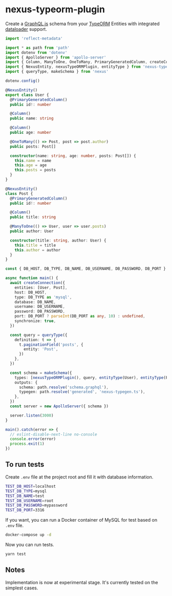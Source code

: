 # nexus-typeorm-plugin

Create a [GraphQL.js](https://github.com/graphql/graphql-js) schema from your [TypeORM](https://github.com/typeorm/typeorm) Entities with integrated [dataloader](https://github.com/graphql/dataloader) support.

```typescript
import 'reflect-metadata'

import * as path from 'path'
import dotenv from 'dotenv'
import { ApolloServer } from 'apollo-server'
import { Column, ManyToOne, OneToMany, PrimaryGeneratedColumn, createConnection } from 'typeorm'
import { NexusEntity, nexusTypeORMPlugin, entityType } from 'nexus-typeorm-plugin'
import { queryType, makeSchema } from 'nexus'

dotenv.config()

@NexusEntity()
export class User {
  @PrimaryGeneratedColumn()
  public id!: number

  @Column()
  public name: string

  @Column()
  public age: number

  @OneToMany(() => Post, post => post.author)
  public posts: Post[]

  constructor(name: string, age: number, posts: Post[]) {
    this.name = name
    this.age = age
    this.posts = posts
  }
}

@NexusEntity()
class Post {
  @PrimaryGeneratedColumn()
  public id!: number

  @Column()
  public title: string

  @ManyToOne(() => User, user => user.posts)
  public author: User

  constructor(title: string, author: User) {
    this.title = title
    this.author = author
  }
}

const { DB_HOST, DB_TYPE, DB_NAME, DB_USERNAME, DB_PASSWORD, DB_PORT } = process.env

async function main() {
  await createConnection({
    entities: [User, Post],
    host: DB_HOST,
    type: DB_TYPE as 'mysql',
    database: DB_NAME,
    username: DB_USERNAME,
    password: DB_PASSWORD,
    port: DB_PORT ? parseInt(DB_PORT as any, 10) : undefined,
    synchronize: true,
  })

  const query = queryType({
    definition: t => {
      t.paginationField('posts', {
        entity: 'Post',
      })
    },
  })

  const schema = makeSchema({
    types: [nexusTypeORMPlugin(), query, entityType(User), entityType(Post)],
    outputs: {
      schema: path.resolve('schema.graphql'),
      typegen: path.resolve('generated', 'nexus-typegen.ts'),
    },
  })
  const server = new ApolloServer({ schema })

  server.listen(3000)
}

main().catch(error => {
  // eslint-disable-next-line no-console
  console.error(error)
  process.exit(1)
})
```

## To run tests

Create `.env` file at the project root and fill it with database information.

```bash
TEST_DB_HOST=localhost
TEST_DB_TYPE=mysql
TEST_DB_NAME=test
TEST_DB_USERNAME=root
TEST_DB_PASSWORD=mypassword
TEST_DB_PORT=3316
```

If you want, you can run a Docker container of MySQL for test based on `.env` file.

```bash
docker-compose up -d
```

Now you can run tests.

```bash
yarn test
```

## Notes

Implementation is now at experimental stage. It's currently tested on the simplest cases.
